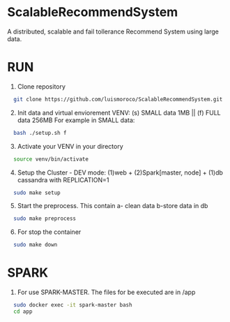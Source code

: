 # ScalableRecommendSystem
A distributed, scalable and fail tollerance Recommend System using large data.

# RUN 

1. Clone repository 
```bash
  git clone https://github.com/luismoroco/ScalableRecommendSystem.git
```
2. Init data and virtual enviorement VENV: (s) SMALL data 1MB || (f) FULL data 256MB
For example in SMALL data:
```bash
  bash ./setup.sh f 
```

3. Activate your VENV in your directory
```bash
  source venv/bin/activate
```

4. Setup the Cluster - DEV mode: (1)web + (2)Spark[master, node] + (1)db cassandra with REPLICATION=1
```bash
  sudo make setup
```

5. Start the preprocess. This contain a- clean data b-store data in db
```bash
  sudo make preprocess
```

6. For stop the container
```bash
  sudo make down
```
# SPARK 

1. For use SPARK-MASTER. The files for be executed are in /app
```bash
  sudo docker exec -it spark-master bash
  cd app
```
